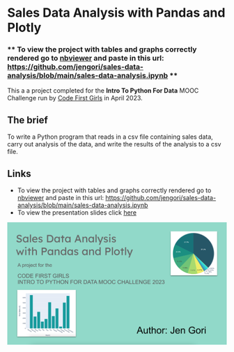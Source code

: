 # Sales Data Analysis with Pandas and Plotly

### ** To view the project with tables and graphs correctly rendered go to [nbviewer](https://nbviewer.org/) and paste in this url: https://github.com/jengori/sales-data-analysis/blob/main/sales-data-analysis.ipynb **

This a a project completed for the **Intro To Python For Data** MOOC Challenge run by [Code First Girls](https://codefirstgirls.com) in April 2023.

## The brief

To write a Python program that reads in a csv file containing sales data, carry out analysis of the data, and write the results of the analysis to a csv file.

## Links

- To view the project with tables and graphs correctly rendered go to [nbviewer](https://nbviewer.org/) and paste in this url: https://github.com/jengori/sales-data-analysis/blob/main/sales-data-analysis.ipynb
- To view the presentation slides click [here](https://docs.google.com/presentation/d/e/2PACX-1vRGX326cTVWAsdKL-vKAK4-uEGEpLi8ArLKZcc-MhthamD1VruIzpQXwJk59rvSCiLm3PojT1mn4IA1/pub?start=false&loop=false&delayms=3000&slide=id.p)

![](./slides-screenshot.png)



